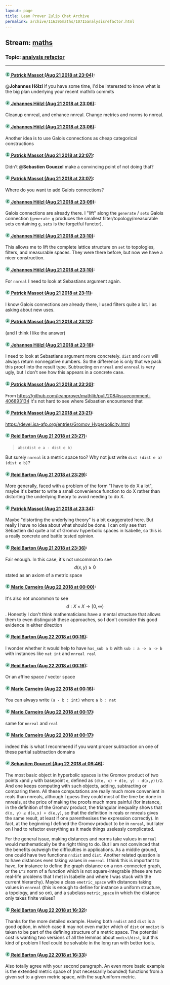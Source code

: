 ```yaml
---
layout: page
title: Lean Prover Zulip Chat Archive 
permalink: archive/116395maths/10715analysisrefactor.html
---
```


## Stream: [maths](index.html)
### Topic: [analysis refactor](10715analysisrefactor.html)

---

#### [![Click to go to Zulip](../../assets/img/zulip2.png) Patrick Massot (Aug 21 2018 at 23:04)](https://leanprover.zulipchat.com/#narrow/stream/116395-maths/topic/analysis%20refactor/near/132541838):
@**Johannes Hölzl** If you have some time, I'd be interested to know what is the big plan underlying your recent mathilb commits

#### [![Click to go to Zulip](../../assets/img/zulip2.png) Johannes Hölzl (Aug 21 2018 at 23:06)](https://leanprover.zulipchat.com/#narrow/stream/116395-maths/topic/analysis%20refactor/near/132541914):
Cleanup ennreal, and enhance nnreal. Change metrics and norms to nnreal.

#### [![Click to go to Zulip](../../assets/img/zulip2.png) Johannes Hölzl (Aug 21 2018 at 23:06)](https://leanprover.zulipchat.com/#narrow/stream/116395-maths/topic/analysis%20refactor/near/132541930):
Another idea is to use Galois connections as cheap categorical constructions

#### [![Click to go to Zulip](../../assets/img/zulip2.png) Patrick Massot (Aug 21 2018 at 23:07)](https://leanprover.zulipchat.com/#narrow/stream/116395-maths/topic/analysis%20refactor/near/132541949):
Didn't @**Sebastien Gouezel** make a convincing point of not doing that?

#### [![Click to go to Zulip](../../assets/img/zulip2.png) Patrick Massot (Aug 21 2018 at 23:07)](https://leanprover.zulipchat.com/#narrow/stream/116395-maths/topic/analysis%20refactor/near/132541963):
Where do you want to add Galois connections?

#### [![Click to go to Zulip](../../assets/img/zulip2.png) Johannes Hölzl (Aug 21 2018 at 23:09)](https://leanprover.zulipchat.com/#narrow/stream/116395-maths/topic/analysis%20refactor/near/132542035):
Galois connections are already there. I "lift" along the `generate` / `sets` Galois connection (`generate g` produces the smallest filter/topology/measurable sets containing `g`, `sets` is the forgetful functor).

#### [![Click to go to Zulip](../../assets/img/zulip2.png) Johannes Hölzl (Aug 21 2018 at 23:10)](https://leanprover.zulipchat.com/#narrow/stream/116395-maths/topic/analysis%20refactor/near/132542085):
This allows me to lift the complete lattice structure on `set` to topologies, filters, and measurable spaces. They were there before, but now we have a nicer construction.

#### [![Click to go to Zulip](../../assets/img/zulip2.png) Johannes Hölzl (Aug 21 2018 at 23:10)](https://leanprover.zulipchat.com/#narrow/stream/116395-maths/topic/analysis%20refactor/near/132542099):
For `nnreal` I need to look at Sebastians argument again.

#### [![Click to go to Zulip](../../assets/img/zulip2.png) Patrick Massot (Aug 21 2018 at 23:11)](https://leanprover.zulipchat.com/#narrow/stream/116395-maths/topic/analysis%20refactor/near/132542120):
I know Galois connections are already there, I used filters quite a lot. I as asking about new uses.

#### [![Click to go to Zulip](../../assets/img/zulip2.png) Patrick Massot (Aug 21 2018 at 23:12)](https://leanprover.zulipchat.com/#narrow/stream/116395-maths/topic/analysis%20refactor/near/132542201):
(and I think I like the answer)

#### [![Click to go to Zulip](../../assets/img/zulip2.png) Johannes Hölzl (Aug 21 2018 at 23:18)](https://leanprover.zulipchat.com/#narrow/stream/116395-maths/topic/analysis%20refactor/near/132542485):
I need to look at Sebastians argument more concretely. `dist` and `norm` will always return nonnegative numbers. So the difference is only that we pack this proof into the result type.  Subtracting on `nnreal` and `ennreal` is very ugly, but I don't see how this appears in a concrete case.

#### [![Click to go to Zulip](../../assets/img/zulip2.png) Patrick Massot (Aug 21 2018 at 23:20)](https://leanprover.zulipchat.com/#narrow/stream/116395-maths/topic/analysis%20refactor/near/132542604):
From https://github.com/leanprover/mathlib/pull/208#issuecomment-406893134 it's not hard to see where Sébastien encountered that

#### [![Click to go to Zulip](../../assets/img/zulip2.png) Patrick Massot (Aug 21 2018 at 23:21)](https://leanprover.zulipchat.com/#narrow/stream/116395-maths/topic/analysis%20refactor/near/132542614):
https://devel.isa-afp.org/entries/Gromov_Hyperbolicity.html

#### [![Click to go to Zulip](../../assets/img/zulip2.png) Reid Barton (Aug 21 2018 at 23:27)](https://leanprover.zulipchat.com/#narrow/stream/116395-maths/topic/analysis%20refactor/near/132542880):
> `abs(dist e a - dist e b)`

But surely `nnreal` is a metric space too? Why not just write `dist (dist e a) (dist e b)`?

#### [![Click to go to Zulip](../../assets/img/zulip2.png) Reid Barton (Aug 21 2018 at 23:29)](https://leanprover.zulipchat.com/#narrow/stream/116395-maths/topic/analysis%20refactor/near/132542975):
More generally, faced with a problem of the form "I have to do X a lot", maybe it's better to write a small convenience function to do X rather than distorting the underlying theory to avoid needing to do X.

#### [![Click to go to Zulip](../../assets/img/zulip2.png) Patrick Massot (Aug 21 2018 at 23:34)](https://leanprover.zulipchat.com/#narrow/stream/116395-maths/topic/analysis%20refactor/near/132543209):
Maybe "distorting the underlying theory" is a bit exaggerated here. But really I have no idea about what should be done. I can only see that Sébastien did quite a lot of Gromov hyperbolic spaces in Isabelle, so this is a really concrete and battle tested opinion.

#### [![Click to go to Zulip](../../assets/img/zulip2.png) Reid Barton (Aug 21 2018 at 23:36)](https://leanprover.zulipchat.com/#narrow/stream/116395-maths/topic/analysis%20refactor/near/132543288):
Fair enough. In this case, it's not uncommon to see $$d(x, y) \ge 0$$ stated as an axiom of a metric space

#### [![Click to go to Zulip](../../assets/img/zulip2.png) Mario Carneiro (Aug 22 2018 at 00:00)](https://leanprover.zulipchat.com/#narrow/stream/116395-maths/topic/analysis%20refactor/near/132544270):
It's also not uncommon to see $$d:X\times X\to[0,\infty)$$. Honestly I don't think mathematicians have a mental structure that allows them to even distinguish these approaches, so I don't consider this good evidence in either direction

#### [![Click to go to Zulip](../../assets/img/zulip2.png) Reid Barton (Aug 22 2018 at 00:16)](https://leanprover.zulipchat.com/#narrow/stream/116395-maths/topic/analysis%20refactor/near/132544931):
I wonder whether it would help to have `has_sub a b` with `sub : a -> a -> b` with instances like `nat int` and `nnreal real`

#### [![Click to go to Zulip](../../assets/img/zulip2.png) Reid Barton (Aug 22 2018 at 00:16)](https://leanprover.zulipchat.com/#narrow/stream/116395-maths/topic/analysis%20refactor/near/132544936):
Or an affine space / vector space

#### [![Click to go to Zulip](../../assets/img/zulip2.png) Mario Carneiro (Aug 22 2018 at 00:16)](https://leanprover.zulipchat.com/#narrow/stream/116395-maths/topic/analysis%20refactor/near/132544944):
You can always write `(a - b : int)` where `a b : nat`

#### [![Click to go to Zulip](../../assets/img/zulip2.png) Mario Carneiro (Aug 22 2018 at 00:17)](https://leanprover.zulipchat.com/#narrow/stream/116395-maths/topic/analysis%20refactor/near/132544950):
same for `nnreal` and `real`

#### [![Click to go to Zulip](../../assets/img/zulip2.png) Mario Carneiro (Aug 22 2018 at 00:17)](https://leanprover.zulipchat.com/#narrow/stream/116395-maths/topic/analysis%20refactor/near/132544960):
indeed this is what I recommend if you want proper subtraction on one of these partial subtraction domains

#### [![Click to go to Zulip](../../assets/img/zulip2.png) Sebastien Gouezel (Aug 22 2018 at 09:46)](https://leanprover.zulipchat.com/#narrow/stream/116395-maths/topic/analysis%20refactor/near/132564296):
The most basic object in hyperbolic spaces is the Gromov product of two points `x`and `y` with basepoint `e`, defined as `(d(e, x) + d(e, y) - d(x,y))/2`. And one keeps computing with such objects, adding, subtracting or comparing them. All these computations are really much more convenient in reals than nnreals, although I guess they could most of the time be done in nnreals, at the price of making the proofs much more painful (for instance, in the definition of the Gromov product, the triangular inequality shows that `d(x, y) ≤ d(e,x) + d(e,y)`, so that the definition in reals or nnreals gives the same result, at least if one parenthesises the expression correctly). 
In fact, at the beginning I defined the Gromov product to be in `nnreal`, but later on I had to refactor everything as it made things uselessly complicated.

For the general issue, making distances and norms take values in `nnreal` would mathematically be the right thing to do. But I am not convinced that the benefits outweigh the difficulties in applications. As a middle ground, one could have two functions `nndist` and `dist`. Another related question is to have distances even taking values in `ennreal`. I think this is important to have, for instance to define the graph distance on a non-connected graph, or the `L^2` norm of a function which is not square-integrable (these are two real-life problems that I met in Isabelle and where I was stuck with the current hierarchy). Maybe a class `emetric_space` with distances taking values in `ennreal` (this is enough to define for instance a uniform structure, a topology, and so on), and a subclass `metric_space` in which the distance only takes finite values?

#### [![Click to go to Zulip](../../assets/img/zulip2.png) Reid Barton (Aug 22 2018 at 16:32)](https://leanprover.zulipchat.com/#narrow/stream/116395-maths/topic/analysis%20refactor/near/132581506):
Thanks for the more detailed example. Having both `nndist` and `dist` is a good option, in which case it may not even matter which of `dist` or `nndist` is taken to be part of the defining structure of a metric space. The potential cost is wanting two versions of all the lemmas about `nndist`/`dist`, but this kind of problem I feel could be solvable in the long run with better tools.

#### [![Click to go to Zulip](../../assets/img/zulip2.png) Reid Barton (Aug 22 2018 at 16:33)](https://leanprover.zulipchat.com/#narrow/stream/116395-maths/topic/analysis%20refactor/near/132581576):
Also totally agree with your second paragraph. An even more basic example is the extended metric space of (not necessarily bounded) functions from a given set to a given metric space, with the sup/uniform metric.

